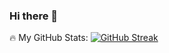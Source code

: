 ### Hi there 👋








🔥 My GitHub Stats:
[![GitHub Streak](https://streak-stats.demolab.com?user=tomaszwresilo&theme=dark)](https://git.io/streak-stats)




<!--
**tomaszwresilo/tomaszwresilo** is a ✨ _special_ ✨ repository because its `README.md` (this file) appears on your GitHub profile.

Here are some ideas to get you started:

- 🔭 I’m currently working on ...
- 🌱 I’m currently learning ...
- 👯 I’m looking to collaborate on ...
- 🤔 I’m looking for help with ...
- 💬 Ask me about ...
- 📫 How to reach me: ...
- 😄 Pronouns: ...
- ⚡ Fun fact: ...
-->
